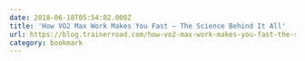 ```yaml
---
date: 2018-06-18T05:54:02.000Z
title: 'How VO2 Max Work Makes You Fast — The Science Behind It All'
url: https://blog.trainerroad.com/how-vo2-max-work-makes-you-fast-the-science-behind-it-all/
category: bookmark
---
```

